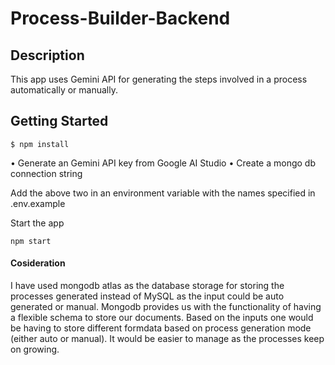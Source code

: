 # Process-Builder-Backend

## Description

This app uses Gemini API for generating the steps involved in a process automatically or manually.

## Getting Started

```
$ npm install
```

• Generate an Gemini API key from Google AI Studio
• Create a mongo db connection string

Add the above two in an environment variable with the names specified in .env.example

Start the app 
```
npm start
```

#### Cosideration 

I have used mongodb atlas as the database storage for storing the processes generated instead of MySQL as the input could be auto generated or manual.
Mongodb provides us with the functionality of having a flexible schema to store our documents.
Based on the inputs one would be having to store different formdata based on process generation mode (either auto or manual).
It would be easier to manage as the processes keep on growing.
